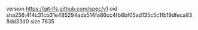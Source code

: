 version https://git-lfs.github.com/spec/v1
oid sha256:414c31cb31e485294ada514fa86cc4fb8bf05ad135c5c1fb19dfeca838dd33d0
size 7635
